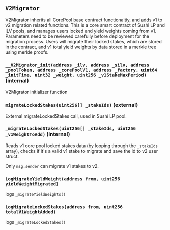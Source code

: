 ## `V2Migrator`

V2Migrator inherits all CorePool base contract functionaltiy, and adds
v1 to v2 migration related functions. This is a core smart contract of
Sushi LP and ILV pools, and manages users locked and yield weights coming
from v1.
Parameters need to be reviewed carefully before deployment for the migration process.
Users will migrate their locked stakes, which are stored in the contract,
and v1 total yield weights by data stored in a merkle tree using merkle proofs.

### `__V2Migrator_init(address _ilv, address _silv, address _poolToken, address _corePoolV1, address _factory, uint64 _initTime, uint32 _weight, uint256 _v1StakeMaxPeriod)` (internal)

V2Migrator initializer function

### `migrateLockedStakes(uint256[] _stakeIds)` (external)

External migrateLockedStakes call, used in Sushi LP pool.

### `_migrateLockedStakes(uint256[] _stakeIds, uint256 _v1WeightToAdd)` (internal)

Reads v1 core pool locked stakes data (by looping through the `_stakeIds` array),
checks if it's a valid v1 stake to migrate and save the id to v2 user struct.

Only `msg.sender` can migrate v1 stakes to v2.

### `LogMigrateYieldWeight(address from, uint256 yieldWeightMigrated)`

logs `_migrateYieldWeights()`

### `LogMigrateLockedStakes(address from, uint256 totalV1WeightAdded)`

logs `_migrateLockedStakes()`

